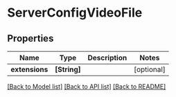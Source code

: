 # ServerConfigVideoFile

## Properties
Name | Type | Description | Notes
------------ | ------------- | ------------- | -------------
**extensions** | **[String]** |  | [optional] 

[[Back to Model list]](../README.md#documentation-for-models) [[Back to API list]](../README.md#documentation-for-api-endpoints) [[Back to README]](../README.md)


